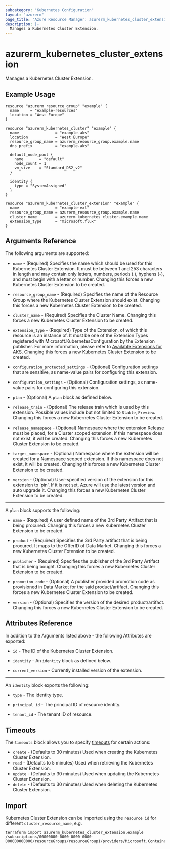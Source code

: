 ```yaml
---
subcategory: "Kubernetes Configuration"
layout: "azurerm"
page_title: "Azure Resource Manager: azurerm_kubernetes_cluster_extension"
description: |-
  Manages a Kubernetes Cluster Extension.
---
```


# azurerm_kubernetes_cluster_extension

Manages a Kubernetes Cluster Extension.

## Example Usage

```hcl
resource "azurerm_resource_group" "example" {
  name     = "example-resources"
  location = "West Europe"
}

resource "azurerm_kubernetes_cluster" "example" {
  name                = "example-aks"
  location            = "West Europe"
  resource_group_name = azurerm_resource_group.example.name
  dns_prefix          = "example-aks"

  default_node_pool {
    name       = "default"
    node_count = 1
    vm_size    = "Standard_DS2_v2"
  }

  identity {
    type = "SystemAssigned"
  }
}

resource "azurerm_kubernetes_cluster_extension" "example" {
  name                = "example-ext"
  resource_group_name = azurerm_resource_group.example.name
  cluster_name        = azurerm_kubernetes_cluster.example.name
  extension_type      = "microsoft.flux"
}
```

## Arguments Reference

The following arguments are supported:

* `name` - (Required) Specifies the name which should be used for this Kubernetes Cluster Extension. It must be between 1 and 253 characters in length and may contain only letters, numbers, periods (.), hyphens (-), and must begin with a letter or number. Changing this forces a new Kubernetes Cluster Extension to be created.

* `resource_group_name` - (Required) Specifies the name of the Resource Group where the Kubernetes Cluster Extension should exist. Changing this forces a new Kubernetes Cluster Extension to be created.

* `cluster_name` - (Required) Specifies the Cluster Name. Changing this forces a new Kubernetes Cluster Extension to be created.

* `extension_type` - (Required) Type of the Extension, of which this resource is an instance of. It must be one of the Extension Types registered with Microsoft.KubernetesConfiguration by the Extension publisher. For more information, please refer to [Available Extensions for AKS](https://learn.microsoft.com/en-us/azure/aks/cluster-extensions?tabs=azure-cli#currently-available-extensions). Changing this forces a new Kubernetes Cluster Extension to be created.

* `configuration_protected_settings` - (Optional) Configuration settings that are sensitive, as name-value pairs for configuring this extension.

* `configuration_settings` - (Optional) Configuration settings, as name-value pairs for configuring this extension.

* `plan` - (Optional) A `plan` block as defined below.

* `release_train` - (Optional) The release train which is used by this extension. Possible values include but not limited to `Stable`, `Preview`. Changing this forces a new Kubernetes Cluster Extension to be created.

* `release_namespace` - (Optional) Namespace where the extension Release must be placed, for a Cluster scoped extension.  If this namespace does not exist, it will be created. Changing this forces a new Kubernetes Cluster Extension to be created.

* `target_namespace` - (Optional) Namespace where the extension will be created for a Namespace scoped extension.  If this namespace does not exist, it will be created. Changing this forces a new Kubernetes Cluster Extension to be created.

* `version` - (Optional) User-specified version of the extension for this extension to 'pin'. If it is not set, Azure will use the latest version and auto upgrade it. Changing this forces a new Kubernetes Cluster Extension to be created.

---

A `plan` block supports the following:

* `name` - (Required) A user defined name of the 3rd Party Artifact that is being procured. Changing this forces a new Kubernetes Cluster Extension to be created.

* `product` - (Required) Specifies the 3rd Party artifact that is being procured. It maps to the OfferID of Data Market. Changing this forces a new Kubernetes Cluster Extension to be created.

* `publisher` - (Required) Specifies the publisher of the 3rd Party Artifact that is being bought. Changing this forces a new Kubernetes Cluster Extension to be created.

* `promotion_code` - (Optional) A publisher provided promotion code as provisioned in Data Market for the said product/artifact. Changing this forces a new Kubernetes Cluster Extension to be created.

* `version` - (Optional) Specifies the version of the desired product/artifact. Changing this forces a new Kubernetes Cluster Extension to be created.

## Attributes Reference

In addition to the Arguments listed above - the following Attributes are exported:

* `id` - The ID of the Kubernetes Cluster Extension.

* `identity` - An `identity` block as defined below.

* `current_version` - Currently installed version of the extension.

---

An `identity` block exports the following:

* `type` - The identity type.

* `principal_id` - The principal ID of resource identity.

* `tenant_id` - The tenant ID of resource.

## Timeouts

The `timeouts` block allows you to specify [timeouts](https://www.terraform.io/docs/configuration/resources.html#timeouts) for certain actions:

* `create` - (Defaults to 30 minutes) Used when creating the Kubernetes Cluster Extension.
* `read` - (Defaults to 5 minutes) Used when retrieving the Kubernetes Cluster Extension.
* `update` - (Defaults to 30 minutes) Used when updating the Kubernetes Cluster Extension.
* `delete` - (Defaults to 30 minutes) Used when deleting the Kubernetes Cluster Extension.

## Import

Kubernetes Cluster Extension can be imported using the `resource id` for different `cluster_resource_name`, e.g.

```shell
terraform import azurerm_kubernetes_cluster_extension.example /subscriptions/00000000-0000-0000-0000-000000000000/resourceGroups/resourceGroup1/providers/Microsoft.ContainerService/managedClusters/cluster1/providers/Microsoft.KubernetesConfiguration/extensions/extension1
```
